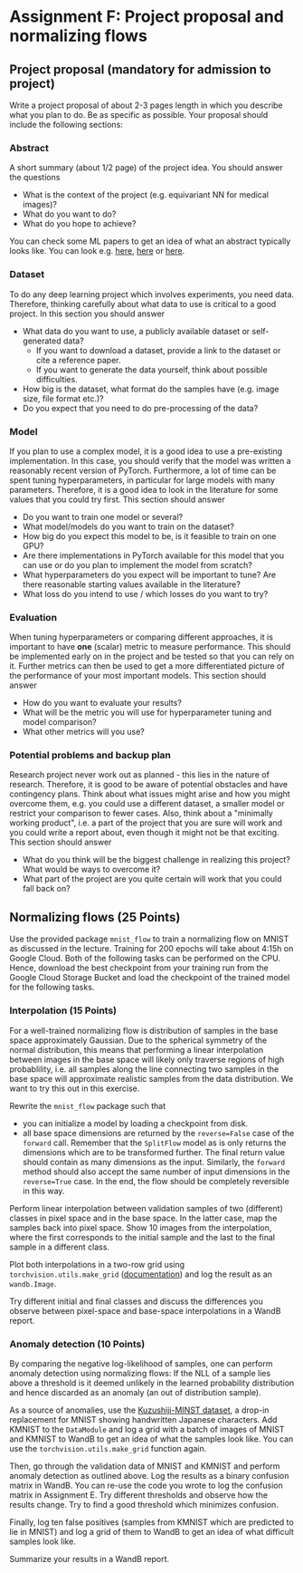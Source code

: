 # Assignment F: Project proposal and normalizing flows

## Project proposal (mandatory for admission to project)

Write a project proposal of about 2-3 pages length in which you describe what you plan to do. Be as specific as possible. Your proposal should include the following sections:

### Abstract
A short summary (about 1/2 page) of the project idea. You should answer the questions
- What is the context of the project (e.g. equivariant NN for medical images)?
- What do you want to do?
- What do you hope to achieve?

You can check some ML papers to get an idea of what an abstract typically looks like. You can look e.g. [here](http://arxiv.org/abs/1412.6572), [here](https://arxiv.org/abs/1801.10130) or [here](http://arxiv.org/abs/2307.07313).

### Dataset
To do any deep learning project which involves experiments, you need data. Therefore, thinking carefully about what data to use is critical to a good project. In this section you should answer
- What data do you want to use, a publicly available dataset or self-generated data?
  - If you want to download a dataset, provide a link to the dataset or cite a reference paper.
  - If you want to generate the data yourself, think about possible difficulties.
- How big is the dataset, what format do the samples have (e.g. image size, file format etc.)?
- Do you expect that you need to do pre-processing of the data?

### Model
If you plan to use a complex model, it is a good idea to use a pre-existing implementation. In this case, you should verify that the model was written a reasonably recent version of PyTorch. Furthermore, a lot of time can be spent tuning hyperparameters, in particular for large models with many parameters. Therefore, it is a good idea to look in the literature for some values that you could try first.
This section should answer
- Do you want to train one model or several?
- What model/models do you want to train on the dataset?
- How big do you expect this model to be, is it feasible to train on one GPU?
- Are there implementations in PyTorch available for this model that you can use or do you plan to implement the model from scratch?
- What hyperparameters do you expect will be important to tune? Are there reasonable starting values available in the literature?
- What loss do you intend to use / which losses do you want to try?

### Evaluation
When tuning hyperparameters or comparing different approaches, it is important to have **one** (scalar) metric to measure performance. This should be implemented early on in the project and be tested so that you can rely on it. Further metrics can then be used to get a more differentiated picture of the performance of your most important models. This section should answer
- How do you want to evaluate your results?
- What will be the metric you will use for hyperparameter tuning and model comparison?
- What other metrics will you use?

### Potential problems and backup plan
Research project never work out as planned - this lies in the nature of research. Therefore, it is good to be aware of potential obstacles and have contingency plans. Think about what issues might arise and how you might overcome them, e.g. you could use a different dataset, a smaller model or restrict your comparison to fewer cases. Also, think about a "minimally working product", i.e. a part of the project that you are sure will work and you could write a report about, even though it might not be that exciting. This section should answer
- What do you think will be the biggest challenge in realizing this project? What would be ways to overcome it?
- What part of the project are you quite certain will work that you could fall back on?

## Normalizing flows (25 Points)

Use the provided package `mnist_flow` to train a normalizing flow on MNIST as discussed in the lecture. Training for 200 epochs will take about 4:15h on Google Cloud. Both of the following tasks can be performed on the CPU. Hence, download the best checkpoint from your training run from the Google Cloud Storage Bucket and load the checkpoint of the trained model for the following tasks.


### Interpolation (15 Points)

For a well-trained normalizing flow is distribution of samples in the base space approximately Gaussian. Due to the spherical symmetry of the normal distribution, this means that performing a linear interpolation between images in the base space will likely only traverse regions of high probablility, i.e. all samples along the line connecting two samples in the base space will approximate realistic samples from the data distribution. We want to try this out in this exercise.

Rewrite the `mnist_flow` package such that
- you can initialize a model by loading a checkpoint from disk.
- all base space dimensions are returned by the `reverse=False` case of the `forward` call. Remember that the `SplitFlow` model as is only returns the dimensions which are to be transformed further. The final return value should contain as many dimensions as the input. Similarly, the `forward` method should also accept the same number of input dimensions in the `reverse=True` case. In the end, the flow should be completely reversible in this way.

Perform linear interpolation between validation samples of two (different) classes in pixel space and in the base space. In the latter case, map the samples back into pixel space. Show 10 images from the interpolation, where the first corresponds to the initial sample and the last to the final sample in a different class.

Plot both interpolations in a two-row grid using `torchvision.utils.make_grid` ([documentation](https://pytorch.org/vision/0.14/generated/torchvision.utils.make_grid.html)) and log the result as an `wandb.Image`.

Try different initial and final classes and discuss the differences you observe between pixel-space and base-space interpolations in a WandB report.


### Anomaly detection (10 Points)

By comparing the negative log-likelihood of samples, one can perform anomaly detection using normalizing flows: If the NLL of a sample lies above a threshold is it deemed unlikely in the learned probability distribution and hence discarded as an anomaly (an out of distribution sample).

As a source of anomalies, use the [Kuzushiji-MINST dataset](https://pytorch.org/vision/0.14/generated/torchvision.datasets.KMNIST.html), a drop-in replacement for MNIST showing handwritten Japanese characters. Add KMNIST to the `DataModule` and log a grid with a batch of images of MNIST and KMNIST to WandB to get an idea of what the samples look like. You can use the `torchvision.utils.make_grid` function again.

Then, go through the validation data of MNIST and KMNIST and perform anomaly detection as outlined above. Log the results as a binary confusion matrix in WandB. You can re-use the code you wrote to log the confusion matrix in Assignment E. Try different thresholds and observe how the results change. Try to find a good threshold which minimizes confusion.

Finally, log ten false positives (samples from KMNIST which are predicted to lie in MNIST) and log a grid of them to WandB to get an idea of what difficult samples look like.

Summarize your results in a WandB report.
